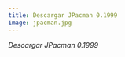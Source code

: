 ```yaml
---
title: Descargar JPacman 0.1999
image: jpacman.jpg
---
```


*Descargar JPacman 0.1999*

<!--more-->
